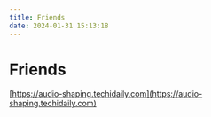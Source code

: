 ```yaml
---
title: Friends
date: 2024-01-31 15:13:18
---
```


# Friends

[https://audio-shaping.techidaily.com](https://audio-shaping.techidaily.com)
